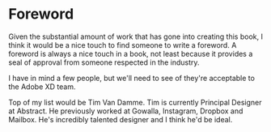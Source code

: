 Foreword
========

<!-- 131 Words -->

Given the substantial amount of work that has gone into creating this book, I think it would be a nice touch to find someone to write a foreword. A foreword is always a nice touch in a book, not least because it provides a seal of approval from someone respected in the industry.

I have in mind a few people, but we'll need to see of they're acceptable to the Adobe XD team.

Top of my list would be Tim Van Damme. Tim is currently Principal Designer at Abstract. He previously worked at Gowalla, Instagram, Dropbox and Mailbox. He's incredibly talented designer and I think he'd be ideal.

<!--

There may be an issue with his role at Abstract, however.

We might also ask:

+ Simon Collison, New Adventures

-->